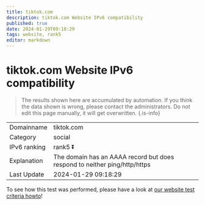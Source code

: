 ```yaml
---
title: tiktok.com
description: tiktok.com Website IPv6 compatibility
published: true
date: 2024-01-29T09:18:29
tags: website, rank5
editor: markdown
---
```


# tiktok.com Website IPv6 compatibility

> The results shown here are accumulated by automation. If you think the data shown is wrong, please contact the administrators. 
> Do not edit this page manually, it will get overwritten.
{.is-info}


|   |   |
| - | - |
| Domainname | tiktok.com
| Category | social |
| IPv6 ranking | rank5 :arrow_double_down: |
| Explanation | The domain has an AAAA record but does respond to neither ping/http/https |
| Last Update | 2024-01-29 09:18:29 |

To see how this test was performed, please have a look at [our website test criteria howto](/howto/testcriteria/website)!

